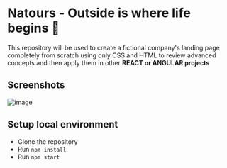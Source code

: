 # Natours - Outside is where life begins :herb:

This repository will be used to create a fictional company's landing page completely from scratch using only CSS and HTML to review advanced concepts and then apply them in other  **REACT or ANGULAR projects**

## Screenshots

![image](https://user-images.githubusercontent.com/31729899/129734546-98c6e801-6be8-4a83-87a3-560ef9d73bff.png)


## Setup local environment

 - Clone the repository
 - Run <code>npm install</code>
 - Run <code>npm start</code>
